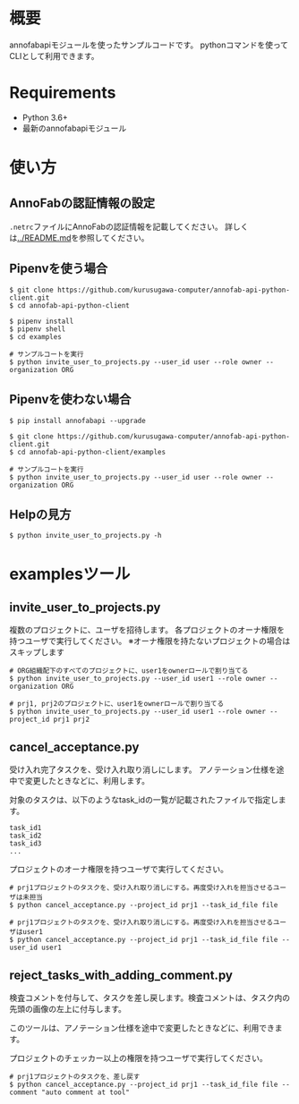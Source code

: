 # 概要
annofabapiモジュールを使ったサンプルコードです。
pythonコマンドを使ってCLIとして利用できます。

# Requirements
* Python 3.6+
* 最新のannofabapiモジュール

# 使い方

## AnnoFabの認証情報の設定
`.netrc`ファイルにAnnoFabの認証情報を記載してください。
詳しくは[../README.md](../README.md)を参照してください。

## Pipenvを使う場合

```
$ git clone https://github.com/kurusugawa-computer/annofab-api-python-client.git
$ cd annofab-api-python-client 

$ pipenv install
$ pipenv shell
$ cd examples

# サンプルコートを実行
$ python invite_user_to_projects.py --user_id user --role owner --organization ORG
```

## Pipenvを使わない場合

```
$ pip install annofabapi --upgrade

$ git clone https://github.com/kurusugawa-computer/annofab-api-python-client.git
$ cd annofab-api-python-client/examples

# サンプルコートを実行
$ python invite_user_to_projects.py --user_id user --role owner --organization ORG
```

## Helpの見方

```
$ python invite_user_to_projects.py -h
```


# examplesツール

## invite_user_to_projects.py
複数のプロジェクトに、ユーザを招待します。
各プロジェクトのオーナ権限を持つユーザで実行してください。
※オーナ権限を持たないプロジェクトの場合はスキップします

```
# ORG組織配下のすべてのプロジェクトに、user1をownerロールで割り当てる
$ python invite_user_to_projects.py --user_id user1 --role owner --organization ORG

# prj1, prj2のプロジェクトに、user1をownerロールで割り当てる
$ python invite_user_to_projects.py --user_id user1 --role owner --project_id prj1 prj2
```

## cancel_acceptance.py
受け入れ完了タスクを、受け入れ取り消しにします。
アノテーション仕様を途中で変更したときなどに、利用します。

対象のタスクは、以下のようなtask_idの一覧が記載されたファイルで指定します。

```
task_id1
task_id2
task_id3
...
```

プロジェクトのオーナ権限を持つユーザで実行してください。

```
# prj1プロジェクトのタスクを、受け入れ取り消しにする。再度受け入れを担当させるユーザは未担当
$ python cancel_acceptance.py --project_id prj1 --task_id_file file

# prj1プロジェクトのタスクを、受け入れ取り消しにする。再度受け入れを担当させるユーザはuser1
$ python cancel_acceptance.py --project_id prj1 --task_id_file file --user_id user1
```

## reject_tasks_with_adding_comment.py
検査コメントを付与して、タスクを差し戻します。検査コメントは、タスク内の先頭の画像の左上に付与します。

このツールは、アノテーション仕様を途中で変更したときなどに、利用できます。

プロジェクトのチェッカー以上の権限を持つユーザで実行してください。

```
# prj1プロジェクトのタスクを、差し戻す
$ python cancel_acceptance.py --project_id prj1 --task_id_file file --comment "auto comment at tool"
```
